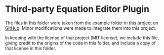 
# Third-party Equation Editor Plugin

The files in this folder were taken from the example folder in [this project
on GitHub](https://github.com/foraker/tinymce_equation_editor).  Minor
modifications were made to integrate them into this project.

In keeping with the license of that project (MIT license), we include this
file, giving credit to the origins of the code in this folder, and include a
copy of that license in this folder.
